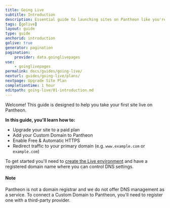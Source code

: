 ```yaml
---
title: Going Live
subtitle: Introduction
description: Essential guide to launching sites on Pantheon like you're in a 55-foot tall jungle-walking robot exoskeleton, killin it.
tags: [golive]
layout: guide
type: guide
anchorid: introduction
golive: true
generator: pagination
pagination:
    provider: data.goinglivepages
use:
    - goinglivepages
permalink: docs/guides/going-live/
nexturl: guides/going-live/plans/
nextpage: Upgrade Site Plan
completiontime: 1 hour
editpath: going-live/01-introduction.md
---
```

Welcome! This guide is designed to help you take your first site live on Pantheon.

**In this guide, you’ll learn how to:**

* Upgrade your site to a paid plan
* Add your Custom Domain to Pantheon
* Enable Free & Automatic HTTPS
* Redirect traffic to your primary domain (e.g. `www.example.com` or `example.com`)

To get started you'll need to [create the Live environment](/docs/guides/getting-started/create-test-live/) and have a registered domain name where you can control DNS settings.

<div class="alert alert-info">
<h4 class="info">Note</h4>
Pantheon is not a domain registrar and we do not offer DNS management as a service. To connect a Custom Domain to Pantheon, you'll need to register one with a third-party provider.
</div>
